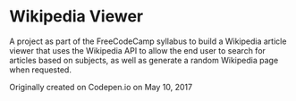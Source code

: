 # Wikipedia Viewer

A project as part of the FreeCodeCamp syllabus to build a Wikipedia article viewer that uses the Wikipedia API to allow the end user to search for articles based on subjects, as well as generate a random Wikipedia page when requested.

Originally created on Codepen.io on May 10, 2017